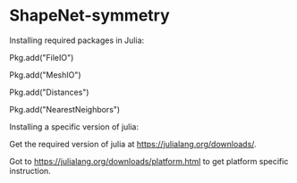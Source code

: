 # ShapeNet-symmetry

Installing required packages in Julia:

Pkg.add("FileIO")

Pkg.add("MeshIO")

Pkg.add("Distances")

Pkg.add("NearestNeighbors")


Installing a specific version of julia:

Get the required version of julia at https://julialang.org/downloads/.

Got to https://julialang.org/downloads/platform.html to get platform specific instruction.
